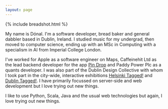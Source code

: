```yaml
---
layout: page
---
```


{% include breadshot.html %}

My name is Dónal. I'm a software developer, bread baker and general dabbler based in Dublin, Ireland. I studied music for my undergrad, then moved to computer science, ending up with an MSc in Computing with a specialism in AI from Imperial College London.

I've worked for Apple as a software engineer on Maps, Caffeinehit Ltd as the lead backend developer for the app [Pin Drop](http://techcrunch.com/2014/08/26/pin-drop-app-launches-on-us-app-store-with-smart-new-features/) and Paddy Power Plc as a quants developer. I was also part of the Dublin Design Collective with whom I took part in the city-wide, interactive exhibitions [Helsinki Tagged!](http://www.roji.ie/Helsinki-Tagged) and [Dublin Tagged!](http://www.roji.ie/Dublin-Tagged). I have primarily focussed on server-side and web development but I love trying out new things.

I like to use Python, Scala, Java and the usual web technologies but again, I love trying out new things.



